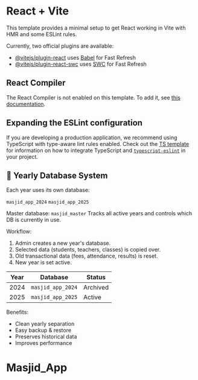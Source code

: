 # React + Vite

This template provides a minimal setup to get React working in Vite with HMR and some ESLint rules.

Currently, two official plugins are available:

- [@vitejs/plugin-react](https://github.com/vitejs/vite-plugin-react/blob/main/packages/plugin-react) uses [Babel](https://babeljs.io/) for Fast Refresh
- [@vitejs/plugin-react-swc](https://github.com/vitejs/vite-plugin-react/blob/main/packages/plugin-react-swc) uses [SWC](https://swc.rs/) for Fast Refresh

## React Compiler

The React Compiler is not enabled on this template. To add it, see [this documentation](https://react.dev/learn/react-compiler/installation).

## Expanding the ESLint configuration

If you are developing a production application, we recommend using TypeScript with type-aware lint rules enabled. Check out the [TS template](https://github.com/vitejs/vite/tree/main/packages/create-vite/template-react-ts) for information on how to integrate TypeScript and [`typescript-eslint`](https://typescript-eslint.io) in your project.

## 📅 Yearly Database System

Each year uses its own database:

`masjid_app_2024`
`masjid_app_2025`

Master database: `masjid_master`
Tracks all active years and controls which DB is currently in use.

Workflow:

1. Admin creates a new year's database.
2. Selected data (students, teachers, classes) is copied over.
3. Old transactional data (fees, attendance, results) is reset.
4. New year is set active.

Year | Database | Status
-----|----------|--------
2024 | `masjid_app_2024` | Archived
2025 | `masjid_app_2025` | Active

Benefits:

* Clean yearly separation
* Easy backup & restore
* Preserves historical data
* Improves performance
# Masjid_App
